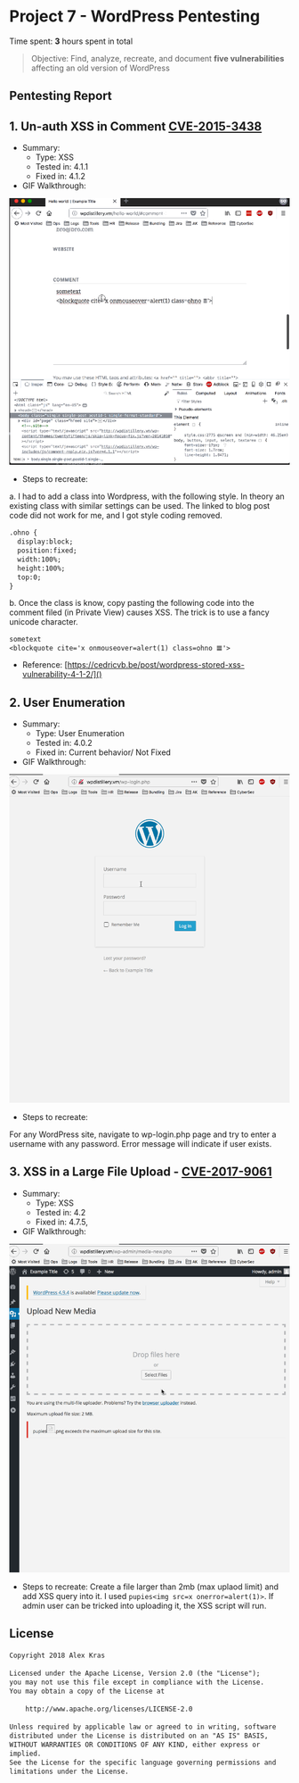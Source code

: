 # Project 7 - WordPress Pentesting

Time spent: **3** hours spent in total

> Objective: Find, analyze, recreate, and document **five vulnerabilities** affecting an old version of WordPress

## Pentesting Report

## 1. Un-auth XSS in Comment [CVE-2015-3438](https://nvd.nist.gov/vuln/detail/CVE-2015-3438)

  - Summary:
    - Type: XSS
    - Tested in: 4.1.1
    - Fixed in: 4.1.2
  - GIF Walkthrough:

![](unauth-xss-1.gif)
  - Steps to recreate:

a. I had to add a class into Wordpress, with the following style. In theory an existing class with similar settings can be used. The linked to blog post code did not work for me, and I got style coding removed.

```
.ohno {
  display:block;
  position:fixed;
  width:100%;
  height:100%;
  top:0;
}
```

b. Once the class is know, copy pasting the following code into the comment filed (in Private View) causes XSS. The trick is to use a fancy unicode character.

```
sometext
<blockquote cite='x onmouseover=alert(1) class=ohno 𝌆'>
```
  - Reference: [https://cedricvb.be/post/wordpress-stored-xss-vulnerability-4-1-2/]()


## 2. User Enumeration
  - Summary:
    - Type: User Enumeration
    - Tested in: 4.0.2
    - Fixed in: Current behavior/ Not Fixed
  - GIF Walkthrough:

![](user-enumeration.gif)

  - Steps to recreate:

  For any WordPress site, navigate to wp-login.php page and try to enter a username with any password. Error message will indicate if user exists.

## 3. XSS in a Large File Upload - [CVE-2017-9061](https://nvd.nist.gov/vuln/detail/CVE-2017-9061)
  - Summary:
    - Type: XSS
    - Tested in: 4.2
    - Fixed in: 4.7.5,
  - GIF Walkthrough:

![](auth-xss-1.gif)
  - Steps to recreate:
    Create a file larger than 2mb (max uplaod limit) and add XSS query into it. I used `pupies<img src=x onerror=alert(1)>`. If admin user can be tricked into uploading it, the XSS script will run.

## License

    Copyright 2018 Alex Kras

    Licensed under the Apache License, Version 2.0 (the "License");
    you may not use this file except in compliance with the License.
    You may obtain a copy of the License at

        http://www.apache.org/licenses/LICENSE-2.0

    Unless required by applicable law or agreed to in writing, software
    distributed under the License is distributed on an "AS IS" BASIS,
    WITHOUT WARRANTIES OR CONDITIONS OF ANY KIND, either express or implied.
    See the License for the specific language governing permissions and
    limitations under the License.

